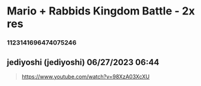 # Mario + Rabbids Kingdom Battle - 2x res
### 1123141696474075246
## jediyoshi (jediyoshi) 06/27/2023 06:44 

> https://www.youtube.com/watch?v=98XzA03XcXU

